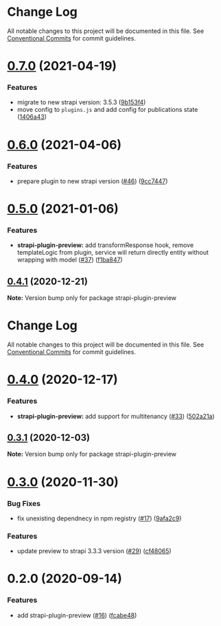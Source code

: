 # Change Log

All notable changes to this project will be documented in this file.
See [Conventional Commits](https://conventionalcommits.org) for commit guidelines.

# [0.7.0](https://github.com/VirtusLab/strapi-molecules/compare/strapi-plugin-preview@0.6.0...strapi-plugin-preview@0.7.0) (2021-04-19)


### Features

* migrate to new strapi version: 3.5.3 ([9b153f4](https://github.com/VirtusLab/strapi-molecules/commit/9b153f42cd256f6e2b027f4727128b6b3760f02e))
* move config to `plugins.js` and add config for publications state ([1406a43](https://github.com/VirtusLab/strapi-molecules/commit/1406a4382959c2a3edc2362d68e7f64d647e0030))





# [0.6.0](https://github.com/VirtusLab/strapi-molecules/compare/strapi-plugin-preview@0.5.0...strapi-plugin-preview@0.6.0) (2021-04-06)


### Features

* prepare plugin to new strapi version ([#46](https://github.com/VirtusLab/strapi-molecules/issues/46)) ([9cc7447](https://github.com/VirtusLab/strapi-molecules/commit/9cc744732363eb8388e0afc43aa552ecc8375ee4))





# [0.5.0](https://github.com/VirtusLab/strapi-molecules/compare/strapi-plugin-preview@0.4.1...strapi-plugin-preview@0.5.0) (2021-01-06)


### Features

* **strapi-plugin-preview:** add transformResponse hook, remove templateLogic from plugin, service will return directly entity without wrapping with model ([#37](https://github.com/VirtusLab/strapi-molecules/issues/37)) ([f1ba847](https://github.com/VirtusLab/strapi-molecules/commit/f1ba84708d091376800b573ad1e7c119b7c171f1))





## [0.4.1](https://github.com/VirtusLab/strapi-molecules/compare/strapi-plugin-preview@0.4.0...strapi-plugin-preview@0.4.1) (2020-12-21)

**Note:** Version bump only for package strapi-plugin-preview





# Change Log

All notable changes to this project will be documented in this file. See
[Conventional Commits](https://conventionalcommits.org) for commit guidelines.

# [0.4.0](https://github.com/VirtusLab/strapi-molecules/compare/strapi-plugin-preview@0.3.1...strapi-plugin-preview@0.4.0) (2020-12-17)

### Features

- **strapi-plugin-preview:** add support for multitenancy
  ([#33](https://github.com/VirtusLab/strapi-molecules/issues/33))
  ([502a21a](https://github.com/VirtusLab/strapi-molecules/commit/502a21aacb13c9465ac76fa05143b006d92c0b13))

## [0.3.1](https://github.com/VirtusLab/strapi-molecules/compare/strapi-plugin-preview@0.3.0...strapi-plugin-preview@0.3.1) (2020-12-03)

**Note:** Version bump only for package strapi-plugin-preview

# [0.3.0](https://github.com/VirtusLab/strapi-molecules/compare/strapi-plugin-preview@0.2.0...strapi-plugin-preview@0.3.0) (2020-11-30)

### Bug Fixes

- fix unexisting dependnecy in npm registry
  ([#17](https://github.com/VirtusLab/strapi-molecules/issues/17))
  ([9afa2c9](https://github.com/VirtusLab/strapi-molecules/commit/9afa2c97c52c9586e842ce54f2fda105b1fe274f))

### Features

- update preview to strapi 3.3.3 version
  ([#29](https://github.com/VirtusLab/strapi-molecules/issues/29))
  ([cf48065](https://github.com/VirtusLab/strapi-molecules/commit/cf48065497a5f206191daefb21780343e3b8344c))

# 0.2.0 (2020-09-14)

### Features

- add strapi-plugin-preview
  ([#16](https://github.com/VirtusLab/strapi-molecules/issues/16))
  ([fcabe48](https://github.com/VirtusLab/strapi-molecules/commit/fcabe488004560ae8b7ac58087b33d7378445253))
